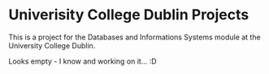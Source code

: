 # Univerisity College Dublin Projects

This is a project for the Databases and Informations Systems module at the University College Dublin. 

Looks empty - I know and working on it... :D
